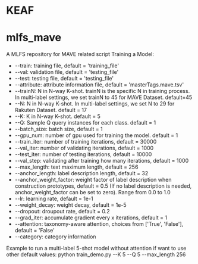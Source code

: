 # KEAF
# mlfs_mave
A MLFS repository for MAVE related script
Training a Model:

- --train: training file, default = 'training_file'
- --val: validation file, default = 'testing_file'
- --test: testing file, default = 'testing_file'
- --attribute: attribute information file, default = 'masterTags.mave.tsv'
- --trainN: N in N-way K-shot. trainN is the specific N in training process. In multi-label settings, we set trainN to 45 for MAVE Dataset. default=45
- --N: N in N-way K-shot. In multi-label settings, we set N to 29 for Rakuten Dataset. default = 17
- --K: K in N-way K-shot. default = 5
- --Q: Sample Q query instances for each class. default = 1
- --batch_size: batch size, default = 1
- --gpu_num: number of gpu used for training the model. default = 1
- --train_iter: number of training iterations, default = 30000
- --val_iter: number of validating iterations, default = 1000
- --test_iter: number of testing iterations, default = 10000
- --val_step: validating after training how many iterations, default = 1000
- --max_length: text maximum length, default = 256
- --anchor_length: label description length, default = 32
- --anchor_weight_factor: weight factor of label description when construction prototypes, default = 0.5 (If no label description is needed, anchor_weight_factor can be set to zero). Range from 0.0 to 1.0
- --lr: learning rate, default = 1e-1
- --weight_decay: weight decay, default = 1e-5
- --dropout: droupout rate, default = 0.2
- --grad_iter: accumulate gradient every x iterations, default = 1
- --attention: taxonomy-aware attention, choices from ['True', 'False'], default = 'False'
- --category: category information

Example to run a multi-label 5-shot model without attention if want to use other default values: python train_demo.py --K 5 --Q 5 --max_length 256
